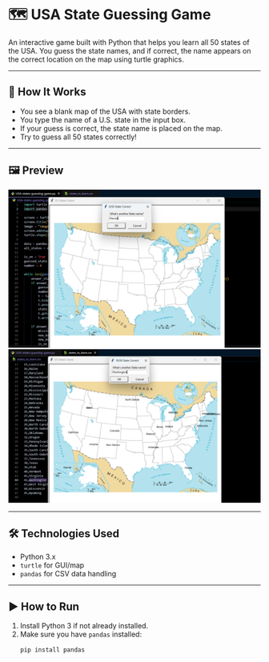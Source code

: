 # 🗺️ USA State Guessing Game

An interactive game built with Python that helps you learn all 50 states of the USA. You guess the state names, and if correct, the name appears on the correct location on the map using turtle graphics.

---

## 📌 How It Works

- You see a blank map of the USA with state borders.
- You type the name of a U.S. state in the input box.
- If your guess is correct, the state name is placed on the map.
- Try to guess all 50 states correctly!

---

## 🖼️ Preview

![Game Preview](./assets/preview(1).png)
![Game Preview](./assets/preview(2).png)

---

## 🛠️ Technologies Used

- Python 3.x
- `turtle` for GUI/map
- `pandas` for CSV data handling

---

## ▶️ How to Run

1. Install Python 3 if not already installed.
2. Make sure you have `pandas` installed:
   ```bash
   pip install pandas
